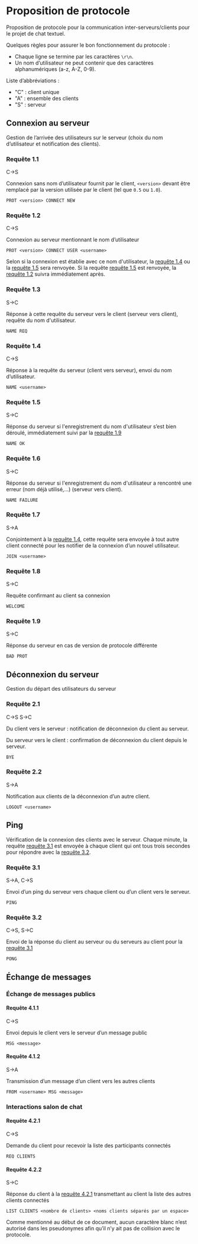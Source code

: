 Proposition de protocole
========================

Proposition de protocole pour la communication inter-serveurs/clients pour le projet de chat textuel.

Quelques règles pour assurer le bon fonctionnement du protocole :

-   Chaque ligne se termine par les caractères `\r\n`.
-   Un nom d’utilisateur ne peut contenir que des caractères alphanumériques (a-z, A-Z, 0-9).

Liste d’abbréviations :

-   "C" : client unique
-   "A" : ensemble des clients
-   "S" : serveur

Connexion au serveur
--------------------

Gestion de l’arrivée des utilisateurs sur le serveur (choix du nom d’utilisateur et notification des clients).

### Requête 1.1

C->S

Connexion sans nom d’utilisateur fournit par le client, `<version>` devant être remplacé par la version utilisée par le client (tel que `0.5` ou `1.0`).

``` text
PROT <version> CONNECT NEW
```

### Requête 1.2

C->S

Connexion au serveur mentionnant le nom d’utilisateur

``` text
PROT <version> CONNECT USER <username>
```

Selon si la connexion est établie avec ce nom d'utilisateur, la [requête 1.4](#requête-14) ou la [requête 1.5](#requête-15) sera renvoyée. Si la requête [requête 1.5](#requête-15) est renvoyée, la [requête 1.2](#requête-12) suivra immédiatement après.

### Requête 1.3

S->C

Réponse à cette requête du serveur vers le client (serveur vers client), requête du nom d'utilisateur.

``` text
NAME REQ
```

### Requête 1.4

C->S

Réponse à la requête du serveur (client vers serveur), envoi du nom d’utilisateur.

``` text
NAME <username>
```

### Requête 1.5

S->C

Réponse du serveur si l'enregistrement du nom d'utilisateur s’est bien déroulé, immédiatement suivi par la [requête 1.9](#requête-18)

``` text
NAME OK
```

### Requête 1.6

S->C

Réponse du serveur si l'enregistrement du nom d'utilisateur a rencontré une erreur (nom déjà utilisé,…) (serveur vers client).

``` text
NAME FAILURE
```

### Requête 1.7

S->A

Conjointement à la [requête 1.4](#requête-14), cette requête sera envoyée à tout autre client connecté pour les notifier de la connexion d’un nouvel utilisateur.

``` text
JOIN <username>
```

### Requête 1.8

S->C

Requête confirmant au client sa connexion

``` text
WELCOME
```

### Requête 1.9

S->C

Réponse du serveur en cas de version de protocole différente

```text
BAD PROT
```

Déconnexion du serveur
----------------------

Gestion du départ des utilisateurs du serveur

### Requête 2.1

C->S
S->C

Du client vers le serveur : notification de déconnexion du client au serveur.

Du serveur vers le client : confirmation de déconnexion du client depuis le serveur.

``` text
BYE
```

### Requête 2.2

S->A

Notification aux clients de la déconnexion d’un autre client.

``` text
LOGOUT <username>
```

Ping
----

Vérification de la connexion des clients avec le serveur. Chaque minute, la requête [requête 3.1](#requête-31) est envoyée à chaque client qui ont tous trois secondes pour répondre avec la [requête 3.2](#requête-32).

### Requête 3.1

S->A, C->S

Envoi d’un ping du serveur vers chaque client ou d’un client vers le serveur.

``` text
PING
```

### Requête 3.2

C->S, S->C

Envoi de la réponse du client au serveur ou du serveurs au client pour la [requête 3.1](#requête-31)

``` text
PONG
```

## Échange de messages

### Échange de messages publics

#### Requête 4.1.1

C->S

Envoi depuis le client vers le serveur d’un message public

``` text
MSG <message>
```

#### Requête 4.1.2

S->A

Transmission d’un message d’un client vers les autres clients

``` text
FROM <username> MSG <message>
```

### Interactions salon de chat

#### Requête 4.2.1

C->S

Demande du client pour recevoir la liste des participants connectés

```text
REQ CLIENTS
```

#### Requête 4.2.2

S->C

Réponse du client à la [requête 4.2.1](#requête-421) transmettant au client la liste des autres clients connectés
```text
LIST CLIENTS <nombre de clients> <noms clients séparés par un espace>
```

Comme mentionné au début de ce document, aucun caractère blanc n’est autorisé dans les pseudonymes afin qu’il n’y ait pas de collision avec le protocole.
